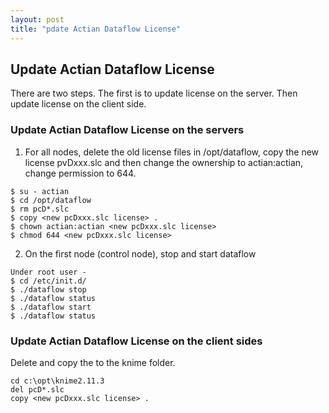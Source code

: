 ```yaml
---
layout: post
title: "pdate Actian Dataflow License"
---
```


## Update Actian Dataflow License

There are two steps. The first is to update license on the server. Then update license on the client side.

### Update Actian Dataflow License on the servers

1. For all nodes, delete the old license files in /opt/dataflow, copy the new license pvDxxx.slc and then change the ownership to actian:actian, change permission to 644.

```
$ su - actian
$ cd /opt/dataflow
$ rm pcD*.slc
$ copy <new pcDxxx.slc license> .
$ chown actian:actian <new pcDxxx.slc license>
$ chmod 644 <new pcDxxx.slc license>
```

2. On the first node (control node), stop and start dataflow

```
Under root user - 
$ cd /etc/init.d/
$ ./dataflow stop
$ ./dataflow status
$ ./dataflow start
$ ./dataflow status
```

### Update Actian Dataflow License on the client sides

Delete and copy the <new pcDxxx.slc license> to the knime folder.

```
cd c:\opt\knime2.11.3
del pcD*.slc
copy <new pcDxxx.slc license> .
```

